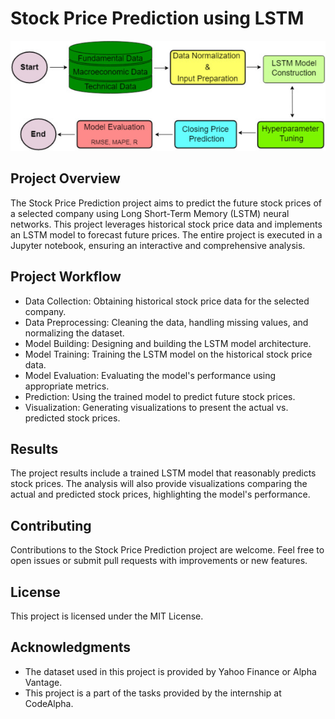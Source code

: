 # Stock Price Prediction using LSTM

![Stock Prediction](stock.jpg)

## Project Overview

The Stock Price Prediction project aims to predict the future stock prices of a selected company using Long Short-Term Memory (LSTM) neural networks. This project leverages historical stock price data and implements an LSTM model to forecast future prices. The entire project is executed in a Jupyter notebook, ensuring an interactive and comprehensive analysis.

## Project Workflow
- Data Collection: Obtaining historical stock price data for the selected company.
- Data Preprocessing: Cleaning the data, handling missing values, and normalizing the dataset.
- Model Building: Designing and building the LSTM model architecture.
- Model Training: Training the LSTM model on the historical stock price data.
- Model Evaluation: Evaluating the model's performance using appropriate metrics.
- Prediction: Using the trained model to predict future stock prices.
- Visualization: Generating visualizations to present the actual vs. predicted stock prices.

## Results

The project results include a trained LSTM model that reasonably predicts stock prices. The analysis will also provide visualizations comparing the actual and predicted stock prices, highlighting the model's performance.

## Contributing

Contributions to the Stock Price Prediction project are welcome. Feel free to open issues or submit pull requests with improvements or new features.

## License

This project is licensed under the MIT License.

## Acknowledgments

- The dataset used in this project is provided by Yahoo Finance or Alpha Vantage.
- This project is a part of the tasks provided by the internship at CodeAlpha.
